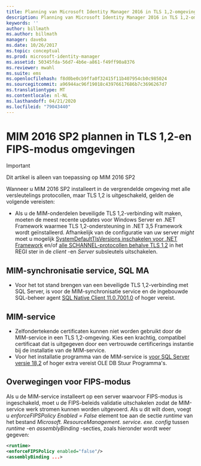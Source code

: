```yaml
---
title: Planning van Microsoft Identity Manager 2016 in TLS 1,2-omgeving | Microsoft Docs
description: Planning van Microsoft Identity Manager 2016 in TLS 1,2-omgeving
keywords: ''
author: billmath
ms.author: billmath
manager: daveba
ms.date: 10/26/2017
ms.topic: conceptual
ms.prod: microsoft-identity-manager
ms.assetid: 50345fda-56d7-4b6e-a861-f49ff90a8376
ms.reviewer: mwahl
ms.suite: ems
ms.openlocfilehash: f8d0be0cb9ffa0f32415f11b407954cb0c985024
ms.sourcegitcommit: a96944ac96f19018c43976617686b7c3696267d7
ms.translationtype: MT
ms.contentlocale: nl-NL
ms.lasthandoff: 04/21/2020
ms.locfileid: "79043440"
---
```

# <a name="planning-mim-2016-sp2-in-tls-12-or-fips-mode-environments"></a>MIM 2016 SP2 plannen in TLS 1,2-en FIPS-modus omgevingen


> [!IMPORTANT]
> Dit artikel is alleen van toepassing op MIM 2016 SP2

Wanneer u MIM 2016 SP2 installeert in de vergrendelde omgeving met alle versleutelings protocollen, maar TLS 1,2 is uitgeschakeld, gelden de volgende vereisten:
- Als u de MIM-onderdelen beveiligde TLS 1,2-verbinding wilt maken, moeten de meest recente updates voor Windows Server en .NET Framework waarmee TLS 1,2-ondersteuning in .NET 3,5 Framework wordt geïnstalleerd. Afhankelijk van de configuratie van uw server *might* moet u mogelijk [SystemDefaultTlsVersions inschakelen voor .NET Framework](https://support.microsoft.com/help/3154520/support-for-tls-system-default-versions-included-in-the-net-framework) en/of [alle SCHANNEL-protocollen behalve TLS 1,2](https://docs.microsoft.com/windows-server/security/tls/tls-registry-settings) in het REGI ster in de *client* -en *Server* subsleutels uitschakelen.

## <a name="mim-synchronization-service-sql-ma"></a>MIM-synchronisatie service, SQL MA

- Voor het tot stand brengen van een beveiligde TLS 1,2-verbinding met SQL Server, is voor de MIM-synchronisatie service en de ingebouwde SQL-beheer agent [SQL Native Client 11.0.7001.0](https://www.microsoft.com/download/details.aspx?id=50402) of hoger vereist.

## <a name="mim-service"></a>MIM-service
- Zelfondertekende certificaten kunnen niet worden gebruikt door de MIM-service in een TLS 1,2-omgeving. Kies een krachtig, compatibel certificaat dat is uitgegeven door een vertrouwde certificerings instantie bij de installatie van de MIM-service.
- Voor het installatie programma van de MIM-service is [voor SQL Server versie 18,2](https://www.microsoft.com/download/details.aspx?id=56730) of hoger extra vereist OLE DB Stuur Programma's.

## <a name="fips-mode-considerations"></a>Overwegingen voor FIPS-modus

Als u de MIM-service installeert op een server waarvoor FIPS-modus is ingeschakeld, moet u de FIPS-beleids validatie uitschakelen zodat de MIM-service werk stromen kunnen worden uitgevoerd. Als u dit wilt doen, voegt u *enforceFIPSPolicy Enabled = False* element toe aan de sectie *runtime* van het bestand *Microsoft. ResourceManagement. service. exe. config* tussen *runtime* -en *assemblyBinding* -secties, zoals hieronder wordt weer gegeven:

```XML
<runtime>
<enforceFIPSPolicy enabled="false"/>
<assemblyBinding ...>
```    

